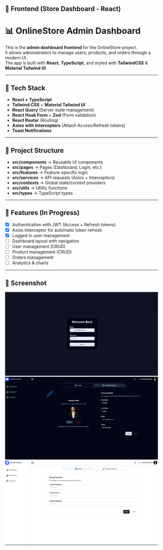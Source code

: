 ## 🔵 Frontend (Store Dashboard - React)

# 📊 OnlineStore Admin Dashboard

This is the **admin dashboard frontend** for the OnlineStore project.  
It allows administrators to manage users, products, and orders through a modern UI.  
The app is built with **React**, **TypeScript**, and styled with **TailwindCSS** & **Material Tailwind UI**.

---

## 🚀 Tech Stack

- **React + TypeScript**
- **Tailwind CSS** + **Material Tailwind UI**
- **React Query** (Server state management)
- **React Hook Form** + **Zod** (Form validation)
- **React Router** (Routing)
- **Axios with Interceptors** (Attach Access/Refresh tokens)
- **Toast Notifications**

---

## 📂 Project Structure

- **src/components** → Reusable UI components
- **src/pages** → Pages (Dashboard, Login, etc.)
- **src/features** → Feature-specific logic
- **src/services** → API requests (Axios + Interceptors)
- **src/contexts** → Global state/context providers
- **src/utils** → Utility functions
- **src/types** → TypeScript types

---

## 🔑 Features (In Progress)

- [x] Authentication with JWT (Access + Refresh tokens)
- [x] Axios Interceptor for automatic token refresh
- [x] Logged in user management
- [ ] Dashboard layout with navigation
- [ ] User management (CRUD)
- [ ] Product management (CRUD)
- [ ] Orders management
- [ ] Analytics & charts

---

## 📸 Screenshot

![App Screenshot](/screenshots/login.png)
![App Screenshot](/screenshots/user_info.png)
![App Screenshot](/screenshots/change_password.png)
